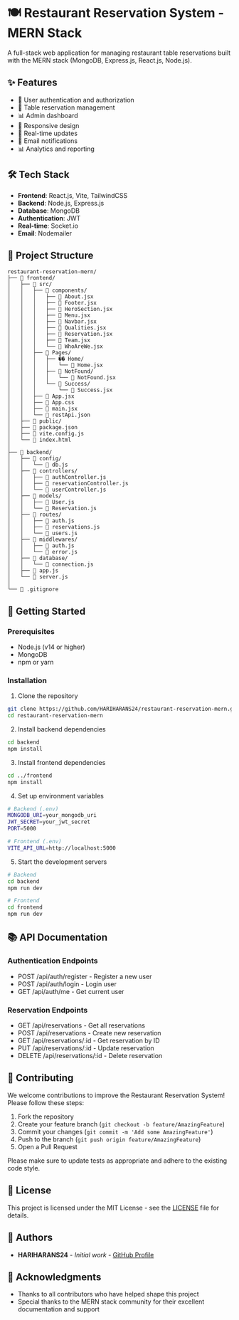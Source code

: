 # 🍽️ Restaurant Reservation System - MERN Stack

A full-stack web application for managing restaurant table reservations built with the MERN stack (MongoDB, Express.js, React.js, Node.js).

## ✨ Features
- 🔐 User authentication and authorization
- 📅 Table reservation management
- 📊 Admin dashboard
- 📱 Responsive design
- 🔄 Real-time updates
- 📧 Email notifications
- 📊 Analytics and reporting

## 🛠️ Tech Stack
- **Frontend**: React.js, Vite, TailwindCSS
- **Backend**: Node.js, Express.js
- **Database**: MongoDB
- **Authentication**: JWT
- **Real-time**: Socket.io
- **Email**: Nodemailer

## 📁 Project Structure
```
restaurant-reservation-mern/
├── 📂 frontend/
│   ├── 📂 src/
│   │   ├── 📂 components/
│   │   │   ├── 📄 About.jsx
│   │   │   ├── 📄 Footer.jsx
│   │   │   ├── 📄 HeroSection.jsx
│   │   │   ├── 📄 Menu.jsx
│   │   │   ├── 📄 Navbar.jsx
│   │   │   ├── 📄 Qualities.jsx
│   │   │   ├── 📄 Reservation.jsx
│   │   │   ├── 📄 Team.jsx
│   │   │   └── 📄 WhoAreWe.jsx
│   │   ├── 📂 Pages/
│   │   │   ├── �� Home/
│   │   │   │   └── 📄 Home.jsx
│   │   │   ├── 📂 NotFound/
│   │   │   │   └── 📄 NotFound.jsx
│   │   │   └── 📂 Success/
│   │   │       └── 📄 Success.jsx
│   │   ├── 📄 App.jsx
│   │   ├── 📄 App.css
│   │   ├── 📄 main.jsx
│   │   └── 📄 restApi.json
│   ├── 📂 public/
│   ├── 📄 package.json
│   ├── 📄 vite.config.js
│   └── 📄 index.html
│
├── 📂 backend/
│   ├── 📂 config/
│   │   └── 📄 db.js
│   ├── 📂 controllers/
│   │   ├── 📄 authController.js
│   │   ├── 📄 reservationController.js
│   │   └── 📄 userController.js
│   ├── 📂 models/
│   │   ├── 📄 User.js
│   │   └── 📄 Reservation.js
│   ├── 📂 routes/
│   │   ├── 📄 auth.js
│   │   ├── 📄 reservations.js
│   │   └── 📄 users.js
│   ├── 📂 middlewares/
│   │   ├── 📄 auth.js
│   │   └── 📄 error.js
│   ├── 📂 database/
│   │   └── 📄 connection.js
│   ├── 📄 app.js
│   └── 📄 server.js
│
└── 📄 .gitignore
```

## 🚀 Getting Started

### Prerequisites
- Node.js (v14 or higher)
- MongoDB
- npm or yarn

### Installation

1. Clone the repository
```bash
git clone https://github.com/HARIHARANS24/restaurant-reservation-mern.git
cd restaurant-reservation-mern
```

2. Install backend dependencies
```bash
cd backend
npm install
```

3. Install frontend dependencies
```bash
cd ../frontend
npm install
```

4. Set up environment variables
```bash
# Backend (.env)
MONGODB_URI=your_mongodb_uri
JWT_SECRET=your_jwt_secret
PORT=5000

# Frontend (.env)
VITE_API_URL=http://localhost:5000
```

5. Start the development servers
```bash
# Backend
cd backend
npm run dev

# Frontend
cd frontend
npm run dev
```

## 📚 API Documentation

### Authentication Endpoints
- POST /api/auth/register - Register a new user
- POST /api/auth/login - Login user
- GET /api/auth/me - Get current user

### Reservation Endpoints
- GET /api/reservations - Get all reservations
- POST /api/reservations - Create new reservation
- GET /api/reservations/:id - Get reservation by ID
- PUT /api/reservations/:id - Update reservation
- DELETE /api/reservations/:id - Delete reservation

## 🤝 Contributing

We welcome contributions to improve the Restaurant Reservation System! Please follow these steps:

1. Fork the repository
2. Create your feature branch (`git checkout -b feature/AmazingFeature`)
3. Commit your changes (`git commit -m 'Add some AmazingFeature'`)
4. Push to the branch (`git push origin feature/AmazingFeature`)
5. Open a Pull Request

Please make sure to update tests as appropriate and adhere to the existing code style.

## 📄 License

This project is licensed under the MIT License - see the [LICENSE](LICENSE) file for details.

## 👥 Authors

- **HARIHARANS24** - *Initial work* - [GitHub Profile](https://github.com/HARIHARANS24)

## 🙏 Acknowledgments

- Thanks to all contributors who have helped shape this project
- Special thanks to the MERN stack community for their excellent documentation and support 
